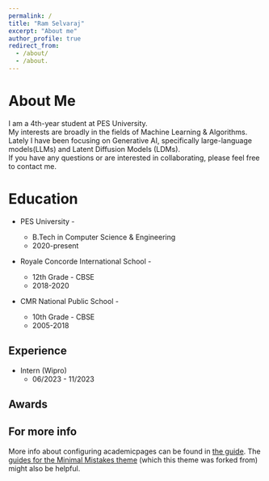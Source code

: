 ```yaml
---
permalink: /
title: "Ram Selvaraj"
excerpt: "About me"
author_profile: true
redirect_from: 
  - /about/
  - /about.
---
```

About Me
======
  I am a 4th-year student at PES University. <br>
  My interests are broadly in the fields of Machine Learning & Algorithms. <br>
  Lately I have been focusing on Generative AI, specifically large-language models(LLMs) and Latent Diffusion Models (LDMs). <br>
  If you have any questions or are interested in collaborating, please feel free to contact me.

Education
======

* PES University -
  * B.Tech in Computer Science & Engineering
  * 2020-present

* Royale Concorde International School -
  * 12th Grade - CBSE
  * 2018-2020

* CMR National Public School -
  * 10th Grade - CBSE
  * 2005-2018

Experience
------
* Intern (Wipro)
  * 06/2023 - 11/2023

Awards
------


For more info
------
More info about configuring academicpages can be found in [the guide](https://academicpages.github.io/markdown/). The [guides for the Minimal Mistakes theme](https://mmistakes.github.io/minimal-mistakes/docs/configuration/) (which this theme was forked from) might also be helpful.
